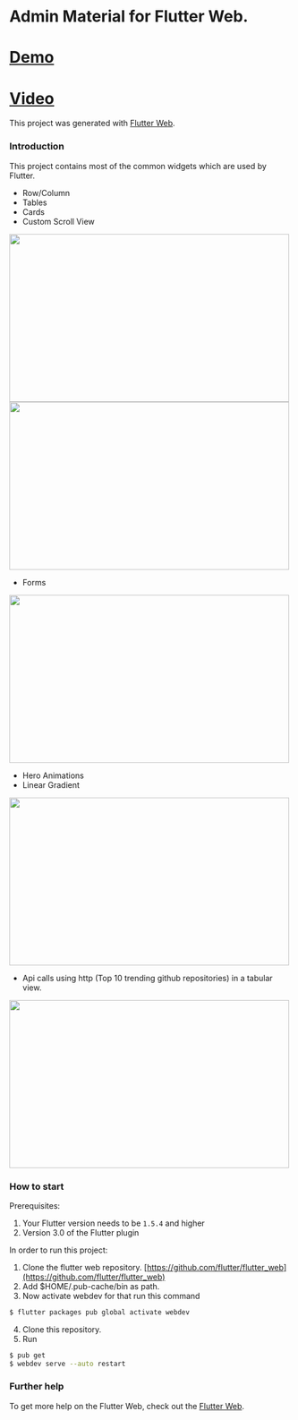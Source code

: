 # Admin Material for Flutter Web.


# [Demo](https://flutterwebadmindashboard-ozrgbodeiy.now.sh/#/)
# [Video](https://www.youtube.com/watch?v=TIZD_1o6XMk&feature=youtu.be)





This project was generated with [Flutter Web](https://github.com/flutter/flutter_web).

### Introduction

This project contains most of the common widgets which are used by Flutter.

- Row/Column
- Tables
- Cards
- Custom Scroll View

<img src="https://github.com/GeekyAnts/flutter-web-admin-dashbaord/blob/master/images/login.png" width="500" height="300" />
<img src="https://github.com/GeekyAnts/flutter-web-admin-dashbaord/blob/master/images/dashboard.png" width="500" height="300" />


- Forms
<img src="https://github.com/GeekyAnts/flutter-web-admin-dashbaord/blob/master/images/form.png" width="500" height="300" />

- Hero Animations
- Linear Gradient

<img src="https://github.com/GeekyAnts/flutter-web-admin-dashbaord/blob/master/images/heroAnimationGif.gif" width="500" height="300" />

- Api calls using http (Top 10 trending github repositories) in a tabular view.

<img src="https://github.com/GeekyAnts/flutter-web-admin-dashbaord/blob/master/images/apiData.png" width="500" height="300" />

### How to start



Prerequisites:

1. Your Flutter version needs to be `1.5.4` and higher
2. Version 3.0 of the Flutter plugin

In order to run this project:

1. Clone the flutter web repository.  [https://github.com/flutter/flutter_web](https://github.com/flutter/flutter_web)
2. Add $HOME/.pub-cache/bin as path.
3. Now activate webdev for that run this command 
```bash
$ flutter packages pub global activate webdev
```
4. Clone this repository.
5. Run 
```bash 
$ pub get
$ webdev serve --auto restart
```

### Further help

To get more help on the Flutter Web, check out the [Flutter Web](https://github.com/flutter/flutter_web).
